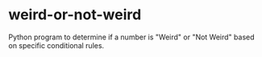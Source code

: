 # weird-or-not-weird
Python program to determine if a number is "Weird" or "Not Weird" based on specific conditional rules.
